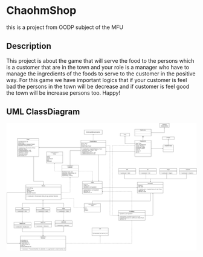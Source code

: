 # ChaohmShop
this is a project from OODP subject of the MFU

## Description
This project is about the game that will serve the food to the persons which is a customer
that are in the town and your role is a manager who have to manage the ingredients of the foods
to serve to the customer in the positive way. For this game we have important logics that 
if your customer is feel bad the persons in the town will be decrease and if customer is feel good
the town will be increase persons too. Happy!

## UML ClassDiagram
![UML diagram](pictures/UML.png)
